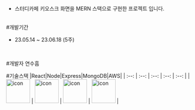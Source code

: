 - 스터디카페 키오스크 화면을 MERN 스택으로 구현한 프로젝트 입니다.
</br>
#개발기간

- 23.05.14 ~ 23.06.18 (5주)
</br>

#개발자
연수흠

#기술스택
|React|Node|Express|MongoDB|AWS|
| :--: | :--: | :--: | :--: | :--: |
| <img src="https://techstack-generator.vercel.app/react-icon.svg" alt="icon" width="65" height="65" /> | <img src="https://techstack-generator.vercel.app/nginx-icon.svg" alt="icon" width="65" height="65" /> | <img src="https://techstack-generator.vercel.app/aws-icon.svg" alt="icon" width="65" height="65" /> | <img src="[https://techstack-generator.vercel.app/aws-icon.svg](https://imgur.com/a/RurDiW5)" alt="icon" width="65" height="65" /> |


